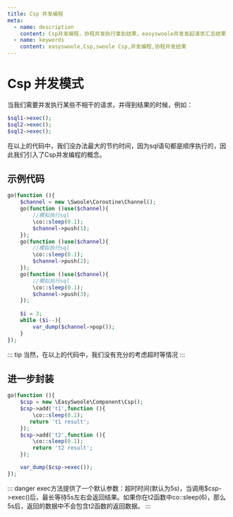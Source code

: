 ```yaml
---
title: Csp 并发编程
meta:
  - name: description
    content: Csp并发编程，协程并发执行拿到结果，easyswoole并发发起请求汇总结果
  - name: keywords
    content: easyswoole,Csp,swoole Csp,并发编程,协程并发结果
---
```


# Csp 并发模式
当我们需要并发执行某些不相干的请求，并得到结果的时候，例如：
```php
$sql1->exec();
$sql2->exec();
$sql2->exec();
```
在以上的代码中，我们没办法最大的节约时间，因为sql语句都是顺序执行的，因此我们引入了Csp并发编程的概念。

## 示例代码
```php
go(function (){
    $channel = new \Swoole\Coroutine\Channel();
    go(function ()use($channel){
        //模拟执行sql
        \co::sleep(0.1);
        $channel->push(1);
    });
    go(function ()use($channel){
        //模拟执行sql
        \co::sleep(0.1);
        $channel->push(2);
    });
    go(function ()use($channel){
        //模拟执行sql
        \co::sleep(0.1);
        $channel->push(3);
    });
    
    $i = 3;
    while ($i--){
        var_dump($channel->pop());
    }
});
```

::: tip
当然，在以上的代码中，我们没有充分的考虑超时等情况
:::

## 进一步封装

```php
go(function (){
    $csp = new \EasySwoole\Component\Csp();
    $csp->add('t1',function (){
        \co::sleep(0.1);
       return 't1 result';
    });
    $csp->add('t2',function (){
        \co::sleep(0.1);
        return 't2 result';
    });

    var_dump($csp->exec());
});
```

::: danger 
 exec方法提供了一个默认参数：超时时间(默认为5s)，当调用$csp->exec()后，最长等待5s左右会返回结果。如果你在t2函数中co::sleep(6)，那么5s后，返回的数据中不会包含t2函数的返回数据。
:::
